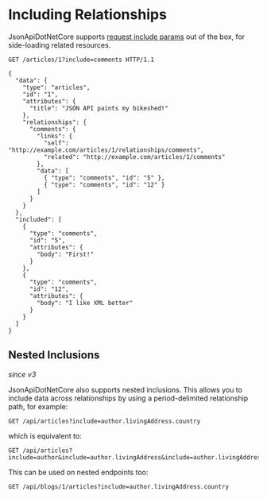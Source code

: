 # Including Relationships

JsonApiDotNetCore supports [request include params](http://jsonapi.org/format/#fetching-includes) out of the box,
for side-loading related resources.

```http
GET /articles/1?include=comments HTTP/1.1

{
  "data": {
    "type": "articles",
    "id": "1",
    "attributes": {
      "title": "JSON API paints my bikeshed!"
    },
    "relationships": {
      "comments": {
        "links": {
          "self": "http://example.com/articles/1/relationships/comments",
          "related": "http://example.com/articles/1/comments"
        },
        "data": [
          { "type": "comments", "id": "5" },
          { "type": "comments", "id": "12" }
        ]
      }
    }
  },
  "included": [
    {
      "type": "comments",
      "id": "5",
      "attributes": {
        "body": "First!"
      }
    },
    {
      "type": "comments",
      "id": "12",
      "attributes": {
        "body": "I like XML better"
      }
    }
  ]
}
```

## Nested Inclusions

_since v3_

JsonApiDotNetCore also supports nested inclusions.
This allows you to include data across relationships by using a period-delimited relationship path, for example:

```http
GET /api/articles?include=author.livingAddress.country
```

which is equivalent to:

```http
GET /api/articles?include=author&include=author.livingAddress&include=author.livingAddress.country
```

This can be used on nested endpoints too:

```http
GET /api/blogs/1/articles?include=author.livingAddress.country
```
